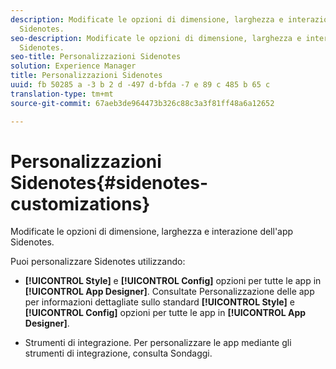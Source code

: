 ```yaml
---
description: Modificate le opzioni di dimensione, larghezza e interazione dell'app
  Sidenotes.
seo-description: Modificate le opzioni di dimensione, larghezza e interazione dell'app
  Sidenotes.
seo-title: Personalizzazioni Sidenotes
solution: Experience Manager
title: Personalizzazioni Sidenotes
uuid: fb 50285 a -3 b 2 d -497 d-bfda -7 e 89 c 485 b 65 c
translation-type: tm+mt
source-git-commit: 67aeb3de964473b326c88c3a3f81ff48a6a12652

---
```



# Personalizzazioni Sidenotes{#sidenotes-customizations}

Modificate le opzioni di dimensione, larghezza e interazione dell'app Sidenotes.

Puoi personalizzare Sidenotes utilizzando:

* **[!UICONTROL Style]** e **[!UICONTROL Config]** opzioni per tutte le app in **[!UICONTROL App Designer]**. Consultate Personalizzazione delle app per informazioni dettagliate sullo standard **[!UICONTROL Style]** e **[!UICONTROL Config]** opzioni per tutte le app in **[!UICONTROL App Designer]**.

* Strumenti di integrazione. Per personalizzare le app mediante gli strumenti di integrazione, consulta Sondaggi.

